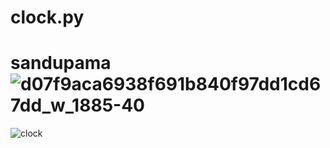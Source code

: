 #  clock.py
# sandupama ![d07f9aca6938f691b840f97dd1cd67dd_w_1885-40](https://user-images.githubusercontent.com/88402272/136018209-f7ced2ae-5c2a-448c-9e19-c6e97371cbc3.png)

![clock](https://user-images.githubusercontent.com/88402272/136017166-fd76b4b8-087b-44b0-89b0-19c3a7511c82.png)

